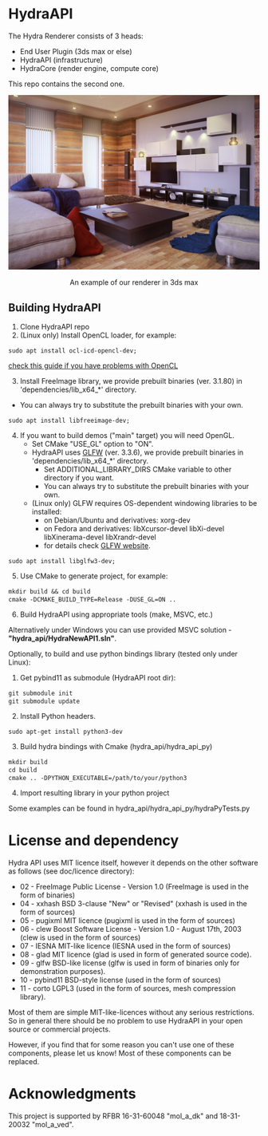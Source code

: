 # HydraAPI
The Hydra Renderer consists of 3 heads:

- End User Plugin (3ds max or else)
- HydraAPI (infrastructure)
- HydraCore (render engine, compute core)

This repo contains the second one.

![](image.jpg)
<p align="center">An example of our renderer in 3ds max</p>

## Building HydraAPI

1. Clone HydraAPI repo
2. (Linux only) Install OpenCL loader, for example:
```shell
sudo apt install ocl-icd-opencl-dev; 
```
[check this guide if you have problems with OpenCL](doc/opencl_setup_linux.md)

3. Install FreeImage library, we provide prebuilt binaries (ver. 3.1.80) in 'dependencies/lib_x64_*' directory.
- You can always try to substitute the prebuilt binaries with your own.
```shell
sudo apt install libfreeimage-dev; 
```
4. If you want to build demos ("main" target) you will need OpenGL. 
   - Set CMake "USE_GL" option to "ON".
   - HydraAPI uses [GLFW](https://github.com/glfw/glfw) (ver. 3.3.6), we provide prebuilt binaries in 'dependencies/lib_x64_*' directory.
     - Set ADDITIONAL_LIBRARY_DIRS CMake variable to other directory if you want.
     - You can always try to substitute the prebuilt binaries with your own.
   - (Linux only) GLFW requires OS-dependent windowing libraries to be installed:
     - on Debian/Ubuntu and derivatives: xorg-dev
     - on Fedora and derivatives: libXcursor-devel libXi-devel libXinerama-devel libXrandr-devel
     - for details check [GLFW website](https://www.glfw.org/docs/latest/compile.html).
```shell
sudo apt install libglfw3-dev; 
```

5. Use CMake to generate project, for example:
```shell
mkdir build && cd build
cmake -DCMAKE_BUILD_TYPE=Release -DUSE_GL=ON ..
```
6. Build HydraAPI using appropriate tools (make, MSVC, etc.)


Alternatively under Windows you can use provided MSVC solution - **"hydra_api/HydraNewAPI1.sln"**.


Optionally, to build and use python bindings library (tested only under Linux):
1. Get pybind11 as submodule (HydraAPI root dir):
```shell
git submodule init
git submodule update
```
2. Install Python headers.
```shell
sudo apt-get install python3-dev
```
3. Build hydra bindings with Cmake (hydra_api/hydra_api_py)
 ```shell
mkdir build
cd build
cmake .. -DPYTHON_EXECUTABLE=/path/to/your/python3
```
4. Import resulting library in your python project

Some examples can be found in hydra_api/hydra_api_py/hydraPyTests.py

# License and dependency

Hydra API uses MIT licence itself, however it depends on the other software as follows (see doc/licence directory):

* 02 - FreeImage Public License - Version 1.0 (FreeImage is used in the form of binaries)
* 04 - xxhash BSD 3-clause "New" or "Revised" (xxhash is used in the form of sources)
* 05 - pugixml MIT licence (pugixml is used in the form of sources)
* 06 - clew Boost Software License - Version 1.0 - August 17th, 2003 (clew is used in the form of sources)
* 07 - IESNA MIT-like licence (IESNA used in the form of sources)
* 08 - glad MIT licence (glad is used in form of generated source code).
* 09 - glfw BSD-like license (glfw is used in form of binaries only for demonstration purposes).
* 10 - pybind11 BSD-style license (used in the form of sources) 
* 11 - corto LGPL3 (used in the form of sources, mesh compression library).

Most of them are simple MIT-like-licences without any serious restrictions. 
So in general there should be no problem to use HydraAPI in your open source or commercial projects. 

However, if you find that for some reason you can't use one of these components, please let us know!
Most of these components can be replaced.

# Acknowledgments
This project is supported by RFBR 16-31-60048 "mol_a_dk" and 18-31-20032 "mol_a_ved".
